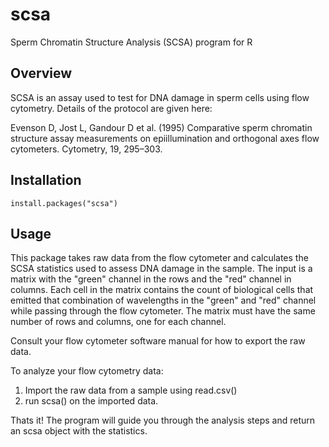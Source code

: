 # scsa
Sperm Chromatin Structure Analysis (SCSA) program for R

## Overview
SCSA is an assay used to test for DNA damage in sperm cells using flow cytometry. Details of the protocol are given here:

Evenson D, Jost L, Gandour D et al. (1995) Comparative sperm chromatin structure assay measurements on epiillumination and orthogonal axes flow cytometers. Cytometry, 19, 295–303.

## Installation

```
install.packages("scsa")
```

## Usage
This package takes raw data from the flow cytometer and calculates the SCSA statistics used to assess DNA damage in the sample. The input is a matrix with the "green" channel in the rows and the "red" channel in columns. Each cell in the matrix contains the count of biological cells that emitted that combination of wavelengths in the "green" and "red" channel while passing through the flow cytometer. The matrix must have the same number of rows and columns, one for each channel. 

Consult your flow cytometer software manual for how to export the raw data. 

To analyze your flow cytometry data:

1) Import the raw data from a sample using read.csv()
2) run scsa() on the imported data.

Thats it! The program will guide you through the analysis steps and return an scsa object with the statistics.
